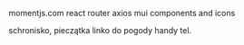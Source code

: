 momentjs.com
react router
axios
mui components and icons

schronisko, pieczątka
linko do pogody
handy tel.
